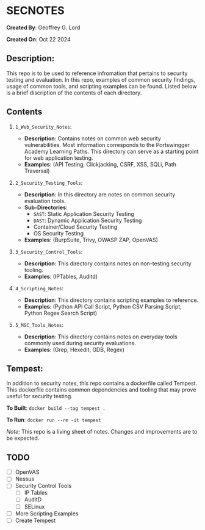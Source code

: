 # SECNOTES
**Created By**: Geoffrey G. Lord

**Created On**: Oct 22 2024

**Description**: 
-
This repo is to be used to reference infromation that pertains to security testing and evaluation. In this repo, examples of common security findings, usage of common tools, and scripting examples can be found. Listed below is a brief discription of the contents of each directory. 




## Contents

1. ```1_Web_Security_Notes```:
    - **Description**: Contains notes on common web security vulnerabilities. Most information corresponds to the Portswingger Academy Learning Paths. This directory can serve as a starting point for web application testing. 
    - **Examples**: (API Testing, Clickjacking, CSRF, XSS, SQLi, Path Traversal)

2. ```2_Security_Testing_Tools```:
    - **Description**: In this directory are notes on common security evaluation tools. 
    - **Sub-Directories**: 
        - ```SAST```: Static Application Security Testing
        - ```DAST```: Dynamic Application Security Testing
        - Container/Cloud Security Testing
        - OS Security Testing
    - **Examples**: (BurpSuite, Trivy, OWASP ZAP, OpenVAS)

3. ```3_Security_Control_Tools```:
    - **Description**: This directory contains notes on non-testing security tooling. 
    - **Examples**: (IPTables, Auditd)

4. ```4_Scripting_Notes```:
    - **Description**: This directory contains scripting examples to reference. 
    - **Examples**: (Python API Call Script, Python CSV Parsing Script, Python Regex Search Script)

5. ```5_MSC_Tools_Notes```: 
    - **Description**: This directory contains notes on everyday tools commonly used during security evaluations. 
    - **Examples**: (Grep, Hexedit, GDB, Regex)



## Tempest:

In addition to security notes, this repo contains a dockerfile called Tempest. This dockerfile contains common dependencies and tooling that may prove useful for security testing. 

**To Built**: ```docker build --tag tempest .```

**To Run**: ```docker run --rm -it tempest```


*Note*: This repo is a living sheet of notes. Changes and improvements are to be expected. 


## TODO
- [ ] OpenVAS
- [ ] Nessus
- [ ] Security Control Tools
     - [ ] IP Tables
     - [ ] AuditD
     - [ ] SELinux
    
- [ ] More Scripting Examples
- [ ] Create Tempest